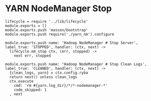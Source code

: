 
# YARN NodeManager Stop

    lifecycle = require '../lib/lifecycle'
    module.exports = []
    module.exports.push 'masson/bootstrap'
    module.exports.push require('./yarn_nm').configure

    module.exports.push name: 'Hadoop NodeManager # Stop Server', label_true: 'STOPPED', handler: (ctx, next) ->
      lifecycle.nm_stop ctx, (err, stopped) ->
        next err, stopped

    module.exports.push name: 'Hadoop NodeManager # Stop Clean Logs', label_true: 'CLEANED', handler: (ctx, next) ->
      {clean_logs, yarn} = ctx.config.ryba
      return next() unless clean_logs
      ctx.execute
        cmd: 'rm #{yarn.log_dir}/*/*-nodemanager-*'
        code_skipped: 1
      , next

